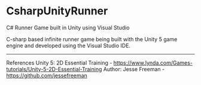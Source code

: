 # CsharpUnityRunner
C# Runner Game built in Unity using Visual Studio

C-sharp based infinite runner game being built with the Unity 5 game engine and developed using the Visual Studio IDE.


-----
References 
Unity 5: 2D Essential Training - https://www.lynda.com/Games-tutorials/Unity-5-2D-Essential-Training
Author: Jesse Freeman - https://github.com/jessefreeman
